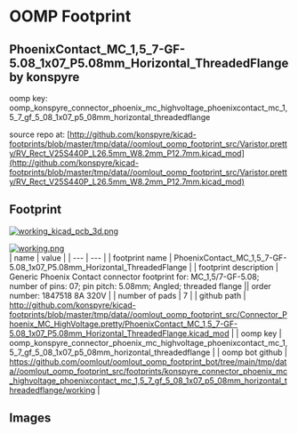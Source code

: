 # OOMP Footprint  
## PhoenixContact_MC_1,5_7-GF-5.08_1x07_P5.08mm_Horizontal_ThreadedFlange  by konspyre  
  
oomp key: oomp_konspyre_connector_phoenix_mc_highvoltage_phoenixcontact_mc_1,5_7_gf_5_08_1x07_p5_08mm_horizontal_threadedflange  
  
source repo at: [http://github.com/konspyre/kicad-footprints/blob/master/tmp/data//oomlout_oomp_footprint_src/Varistor.pretty/RV_Rect_V25S440P_L26.5mm_W8.2mm_P12.7mm.kicad_mod](http://github.com/konspyre/kicad-footprints/blob/master/tmp/data//oomlout_oomp_footprint_src/Varistor.pretty/RV_Rect_V25S440P_L26.5mm_W8.2mm_P12.7mm.kicad_mod)  
## Footprint  
  
[![working_kicad_pcb_3d.png](working_kicad_pcb_3d_600.png)](working_kicad_pcb_3d.png)  
  
[![working.png](working_600.png)](working.png)  
| name | value | 
| --- | --- | 
| footprint name | PhoenixContact_MC_1,5_7-GF-5.08_1x07_P5.08mm_Horizontal_ThreadedFlange | 
| footprint description | Generic Phoenix Contact connector footprint for: MC_1,5/7-GF-5.08; number of pins: 07; pin pitch: 5.08mm; Angled; threaded flange || order number: 1847518 8A 320V | 
| number of pads | 7 | 
| github path | http://github.com/konspyre/kicad-footprints/blob/master/tmp/data//oomlout_oomp_footprint_src/Connector_Phoenix_MC_HighVoltage.pretty/PhoenixContact_MC_1,5_7-GF-5.08_1x07_P5.08mm_Horizontal_ThreadedFlange.kicad_mod | 
| oomp key | oomp_konspyre_connector_phoenix_mc_highvoltage_phoenixcontact_mc_1,5_7_gf_5_08_1x07_p5_08mm_horizontal_threadedflange | 
| oomp bot github | https://github.com/oomlout/oomlout_oomp_footprint_bot/tree/main/tmp/data//oomlout_oomp_footprint_src/footprints/konspyre_connector_phoenix_mc_highvoltage_phoenixcontact_mc_1,5_7_gf_5_08_1x07_p5_08mm_horizontal_threadedflange/working | 
## Images  
